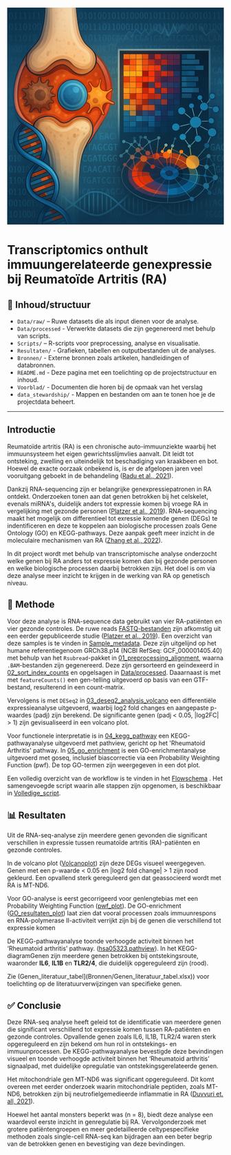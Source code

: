 <p align="center">
  <img src="Voorblad/Reuma_voorblad.png" alt="Voorblad" width="600"/>
</p>

# Transcriptomics onthult immuungerelateerde genexpressie bij Reumatoïde Artritis (RA)

## 📁 Inhoud/structuur

- `Data/raw/` – Ruwe datasets die als input dienen voor de analyse. 
- `Data/processed` - Verwerkte datasets die zijn gegenereerd met behulp van scripts.
- `Scripts/` – R-scripts voor preprocessing, analyse en visualisatie.
- `Resultaten/` - Grafieken, tabellen en outputbestanden uit de analyses.
- `Bronnen/` - Externe bronnen zoals artikelen, handleidingen of databronnen. 
- `README.md` - Deze pagina met een toelichting op de projectstructuur en inhoud.
- `Voorblad/` - Documenten die horen bij de opmaak van het verslag
- `data_stewardship/` - Mappen en bestanden om aan te tonen hoe je de projectdata beheert.

---
## Introductie 

Reumatoïde artritis (RA) is een chronische auto-immuunziekte waarbij het immuunsysteem het eigen gewrichtsslijmvlies aanvalt. Dit leidt tot ontsteking, zwelling en uiteindelijk tot beschadiging van kraakbeen en bot. Hoewel de exacte oorzaak onbekend is, is er de afgelopen jaren veel vooruitgang geboekt in de behandeling ([Radu et al., 2021](Bronnen/Radu_2021_RA_management.pdf)).

Dankzij RNA-sequencing zijn er belangrijke genexpressiepatronen in RA ontdekt. Onderzoeken tonen aan dat genen betrokken bij het celskelet, evenals miRNA's, duidelijk anders tot expressie komen bij vroege RA in vergelijking met gezonde personen ([Platzer et al., 2019](Bronnen/Platzer_2019_RA_gene_expression.pdf)). RNA-sequencing maakt het mogelijk om differentieel tot exressie komende genen (DEGs) te indentificeren en deze te koppelen aan biologische processen zoals Gene Ontology (GO) en KEGG-pathways. Deze aanpak geeft meer inzicht in de moleculaire mechanismen van RA ([Zhang et al., 2022](Bronnen/Zhang_2022_RNA_sequencing.pdf)).

In dit project wordt met behulp van transcriptomische analyse onderzocht welke genen bij RA anders tot expressie komen dan bij gezonde personen en welke biologische processen daarbij betrokken zijn. Het doel is om via deze analyse meer inzicht te krijgen in de werking van RA op genetisch niveau.


## 🔬 Methode

Voor deze analyse is RNA-sequence data gebruikt van vier RA-patiënten en vier gezonde controles. De ruwe reads [FASTQ-bestanden](Data/Raw) zijn afkomstig uit een eerder gepubliceerde studie ([Platzer et al., 2019](Bronnen/Platzer_2019_RA_gene_expression.pdf)). Een overzicht van deze samples is te vinden in [Sample_metadata](Data/Raw/sample_metadata_table_RA.png). Deze zijn uitgelijnd op het humane referentiegenoom GRCh38.p14 (NCBI RefSeq: GCF_000001405.40) met behulp van het `Rsubread`-pakket in  [01_preprocessing_alignment](Scripts/01_preprocessing_alignment.R), waarna `.BAM`-bestanden zijn gegenereerd. Deze zijn gersorteerd en geïndexeerd in [02_sort_index_counts](Scripts/02_sort_index_counts.R) en opgelsagen in [Data/processed](Data/Processedd). Daaarnaast is met  met `featureCounts()` een gen-telling uitgevoerd op basis van een GTF-bestand, resulterend in een count-matrix. 

Vervolgens is met `DESeq2` in [03_deseq2_analysis_volcano](Scripts/03_deseq2_analysis_volcano.R) een differentiële expressieanalyse uitgevoerd, waarbij log2 fold changes en aangepaste p-waardes (padj) zijn berekend. De significante genen (padj < 0.05, |log2FC| > 1) zijn gevisualiseerd in een volcano plot.

Voor functionele interpretatie is in [04_kegg_pathway](Scripts/04_kegg_pathway.R ) een KEGG-pathwayanalyse uitgevoerd met pathview, gericht op het 'Rheumatoid Arthritis' pathway. In [05_go_enrichment](Scripts/05_go_enrichment.R) is een GO-enrichmentanalyse uitgevoerd met goseq, inclusief biascorrectie via een Probability Weighting Function (pwf). De top GO-termen zijn weergegeven in een dot plot.

Een volledig overzicht van de workflow is te vinden in het [Flowschema](Resultaten/Flowschema.png) . Het samengevoegde script waarin alle stappen zijn opgenomen, is beschikbaar in [Volledige_script](Scripts/Volledige_script.R).

## 📊 Resultaten

Uit de RNA-seq-analyse zijn meerdere genen gevonden die significant verschillen in expressie tussen reumatoïde artritis (RA)-patiënten en gezonde controles.

In de volcano plot ([Volcanoplot](Resultaten/VolcanoplotWC.png)) zijn deze DEGs visueel weergegeven. Genen met een p-waarde < 0.05 en |log2 fold change| > 1 zijn rood gekleurd. Een opvallend sterk gereguleerd gen dat geassocieerd wordt met RA is MT-ND6.

Voor GO-analyse is eerst gecorrigeerd voor genlengtebias met een Probability Weighting Function ([pwf_plot](Resultaten/pwf_plot.png)). De GO-enrichment ([GO_resultaten_plot](Resultaten/GO_resultaten_plot.png)) laat zien dat vooral processen zoals immuunrespons en RNA-polymerase II-activiteit verrijkt zijn bij de genen die verschillend tot expressie komen

De KEGG-pathwayanalyse toonde verhoogde activiteit binnen het ‘Rheumatoid arthritis’ pathway. ([hsa05323.pathview](Resultaten/hsa05323.pathview.png)). In het KEGG-diagramGenen zijn meerdere genen betrokken bij ontstekingsroute, waaronder **IL6**, **IL1B** en **TLR2/4**, die duidelijk opgereguleerd zijn (rood).

Zie (Genen_literatuur_tabel](Bronnen/Genen_literatuur_tabel.xlsx)) voor toelichting op de literatuurverwijzingen van specifieke genen.

## ✅ Conclusie 

Deze RNA-seq analyse heeft geleid tot de identificatie van meerdere genen die significant verschillend tot expressie komen tussen RA-patiënten en gezonde controles. Opvallende genen zoals IL6, IL1B, TLR2/4 waren sterk opgereguleerd en zijn bekend om hun rol in ontstekings- en immuunprocessen. De KEGG-pathwayanalyse bevestigde deze bevindingen visueel en toonde verhoogde activiteit binnen het ‘Rheumatoid arthritis’ signaalpad, met duidelijke opregulatie van ontstekingsgerelateerde genen.

Het mitochondriale gen MT-ND6 was significant opgereguleerd. Dit komt overeen met eerder onderzoek waarin mitochondriale peptiden, zoals MT-ND6, betrokken zijn bij neutrofielgemedieerde inflammatie in RA ([Duvvuri et. all, 2021](Bronnen/Duvvuri_2021_MT-ND6.pdf)). 

Hoewel het aantal monsters beperkt was (n = 8), biedt deze analyse een waardevol eerste inzicht in genregulatie bij RA. Vervolgonderzoek met grotere patiëntengroepen en meer gedetailleerde celtypespecifieke methoden zoals single-cell RNA-seq kan bijdragen aan een beter begrip van de betrokken genen en bevestiging van deze bevindingen.





